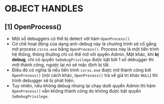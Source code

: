 # OBJECT HANDLES
## **[1] OpenProcess()**
- Một số debuggers có thể bị detect với hàm `OpenProcess()`.
- Cơ chế hoạt động của dạng anti-debug này là chương trình sẽ cố gắng mở process `csrss.exe` bằng `OpenProcess()`. Process này là một tiến trình hệ thống, thông thường chỉ có thể mở với quyền Admin. Mặt khác, khi **bị debug**, chỉ có quyền `SeDebugPrivilege` được bật bởi 1 số debugger thì mới thành công, ngược lại nó sẽ mặc định bị tắt.
- Điều đó có nghĩa là nếu tiến trình `csrss.exe` được mở thành công bởi `OpenProcess()` (nói cách khác, `OpenProcess()` trả về giá trị khác `NULL`) thì trình debugger sẽ bị phát hiện.
- Tuy nhiên, nếu không debug nhưng lại chạy dưới quyền Admin thì hàm `OpenProcess()` vẫn không thành công do không được bật quyền `SeDebugPrivilege`.